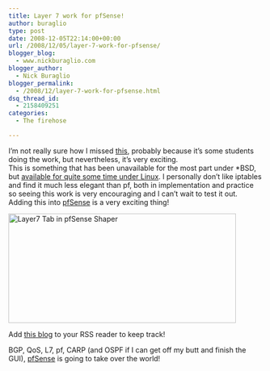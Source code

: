 ```yaml
---
title: Layer 7 work for pfSense!
author: buraglio
type: post
date: 2008-12-05T22:14:00+00:00
url: /2008/12/05/layer-7-work-for-pfsense/
blogger_blog:
  - www.nickburaglio.com
blogger_author:
  - Nick Buraglio
blogger_permalink:
  - /2008/12/layer-7-work-for-pfsense.html
dsq_thread_id:
  - 2158409251
categories:
  - The firehose

---
```

I&#8217;m not really sure how I missed [this][1], probably because it&#8217;s some students doing the work, but nevertheless, it&#8217;s very exciting.   
This is something that has been unavailable for the most part under *BSD, but [available for quite some time under Linux][2]. I personally don&#8217;t like iptables and find it much less elegant than pf, both in implementation and practice so seeing this work is very encouraging and I can&#8217;t wait to test it out.   
Adding this into [pfSense][3] is a very exciting thing! 

[<img title="l7tab1" src="http://roadtoqos.files.wordpress.com/2008/11/l7tab1.png?w=450&#038;h=217" alt="Layer7 Tab in pfSense Shaper" width="450" height="217" />][4]

Add [this blog][5] to your RSS reader to keep track! 

BGP, QoS, L7, pf, CARP (and OSPF if I can get off my butt and finish the GUI), [pfSense][3] is going to take over the world!

 [1]: http://roadtoqos.wordpress.com/2008/11/27/the-layer7-interface/
 [2]: http://l7-filter.sourceforge.net/
 [3]: http://pfsense.org/
 [4]: http://roadtoqos.files.wordpress.com/2008/11/l7tab1.png
 [5]: http://roadtoqos.wordpress.com/2008/11/27/the-layer7-interface/feed/